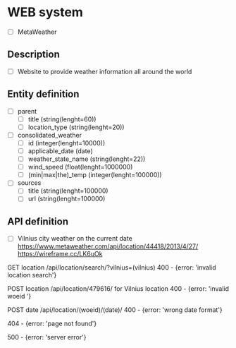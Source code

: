 # WEB system
- [ ] MetaWeather

## Description
- [ ] Website to provide weather information all around the world

## Entity definition
- [ ] parent
    - [ ] title (string(lenght=60))
    - [ ] location_type (string(lenght=20))
- [ ] consolidated_weather
    - [ ] id (integer(lenght=10000))
    - [ ] applicable_date (date)
    - [ ] weather_state_name (string(lenght=22))
    - [ ] wind_speed (float(lenght=1000000)
    - [ ] (min|max|the)_temp (integer(lenght=100000))
- [ ] sources
    - [ ] title (string(lenght=100000)
    - [ ] url (string(lenght=100000)

## API definition
- [ ] Vilnius city weather on the current date https://www.metaweather.com/api/location/44418/2013/4/27/
https://wireframe.cc/LK6uOk

GET location /api/location/search/?vilnius=(vilnius) 
400 - {error: 'invalid location search'}

POST location /api/location/479616/ for Vilnius location
400 - {error: 'invalid woeid '}

POST date /api/location/(woeid)/(date)/
400 - {error: 'wrong date format'}

404 - {error: 'page not found'}

500 - {error: 'server error'}
